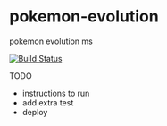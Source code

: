# pokemon-evolution
pokemon evolution ms

[![Build Status](https://img.shields.io/circleci/build/github/FreddyTaelo/pokemon-evolution/main)](https://circleci.com/gh/FreddyTaelo/pokemon-evolution/tree/main)

TODO

- instructions to run
- add extra test
- deploy
